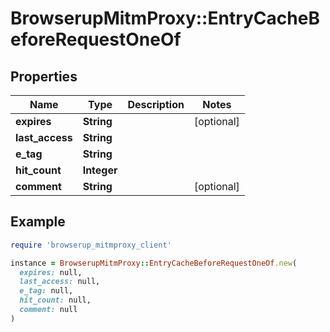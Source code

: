 # BrowserupMitmProxy::EntryCacheBeforeRequestOneOf

## Properties

| Name | Type | Description | Notes |
| ---- | ---- | ----------- | ----- |
| **expires** | **String** |  | [optional] |
| **last_access** | **String** |  |  |
| **e_tag** | **String** |  |  |
| **hit_count** | **Integer** |  |  |
| **comment** | **String** |  | [optional] |

## Example

```ruby
require 'browserup_mitmproxy_client'

instance = BrowserupMitmProxy::EntryCacheBeforeRequestOneOf.new(
  expires: null,
  last_access: null,
  e_tag: null,
  hit_count: null,
  comment: null
)
```

